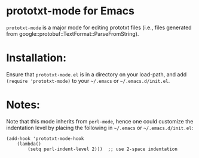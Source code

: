 # prototxt-mode for Emacs

`prototxt-mode` is a major mode for editing prototxt files (i.e., files
generated from google::protobuf::TextFormat::ParseFromString).

# Installation:

Ensure that `prototxt-mode.el` is in a directory on your load-path, and add `(require 'prototxt-mode)`
to your `~/.emacs` or `~/.emacs.d/init.el`.

# Notes:

Note that this mode inherits from `perl-mode`, hence one could customize the
indentation level by placing the following in `~/.emacs` or
`~/.emacs.d/init.el`:

	(add-hook 'prototxt-mode-hook
		(lambda()
			(setq perl-indent-level 2)))  ;; use 2-space indentation
